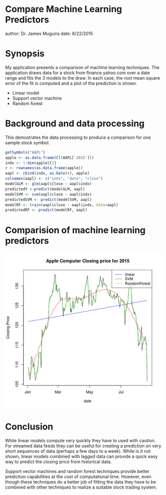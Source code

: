 Compare Machine Learning Predictors
========================================================
author: Dr. James Muguira
date: 8/22/2015

Synopsis
========================================================

My application presents a comparison of machine learning techniques.  The application draws data for a stock from finance.yahoo.com over a date range and fits the 3 models to the draw.  In each case, the root mean square error of the fit is computed and a plot of the prediction is shown.

- Linear model
- Support vector machine
- Random forest

Background and data processing
========================================================

This demostrates the data processing to produce a comparison for one sample stock symbol. 




```r
getSymbols("AAPL")
apple <- as.data.frame(Cl(AAPL['2015']))
indx <- 1:dim(apple)[1]
r <- rownames(as.data.frame(apple))
aapl <- cbind(indx, as.Date(r), apple)
colnames(aapl) <- c("indx", "date", "close")
modelGLM <- glm(aapl$close ~ aapl$indx)
predictedY <-predict(modelGLM, aapl)
modelSVM <- svm(aapl$close ~ aapl$indx)
predictedSVM <- predict(modelSVM, aapl)
modelRF <- train(aapl$close ~ aapl$indx, data=aapl)
predictedRF <- predict(modelRF, aapl)
```

Comparision of machine learning predictors
========================================================

![plot of chunk unnamed-chunk-3](compareMachineLearning-figure/unnamed-chunk-3-1.png) 

Conclusion
========================================================

While linear models compute very quickly they have to used with caution.  For streamed data feeds they can be useful for creating a prediction on very short sequences of data (perhaps a few days to a week).  While is it not shown, linear models combined with lagged data can provide a quick easy way to predict the closing price from historical data.

Support vector machines and random forest techniques provide better prediction capabilities at the cost of computational time.  However, even though these techniques do a better job of fitting the data they have to be combined with other techniques to realize a suitable stock trading system.
